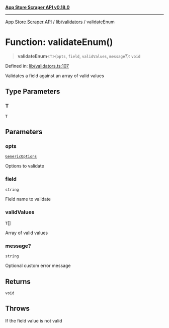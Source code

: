 [**App Store Scraper API v0.18.0**](../../../README.md)

***

[App Store Scraper API](../../../modules.md) / [lib/validators](../README.md) / validateEnum

# Function: validateEnum()

> **validateEnum**\<`T`\>(`opts`, `field`, `validValues`, `message`?): `void`

Defined in: [lib/validators.ts:107](https://github.com/facundoolano/app-store-scraper/blob/1e0c65b171e0bad4a38692c4616a992bb494cdd4/lib/validators.ts#L107)

Validates a field against an array of valid values

## Type Parameters

### T

`T`

## Parameters

### opts

[`GenericOptions`](../interfaces/GenericOptions.md)

Options to validate

### field

`string`

Field name to validate

### validValues

`T`[]

Array of valid values

### message?

`string`

Optional custom error message

## Returns

`void`

## Throws

If the field value is not valid
